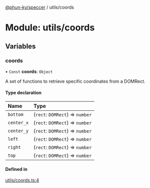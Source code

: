 [@phun-ky/speccer](../README.md) / utils/coords

# Module: utils/coords

## Variables

### coords

• `Const` **coords**: `Object`

A set of functions to retrieve specific coordinates from a DOMRect.

#### Type declaration

| Name | Type |
| :------ | :------ |
| `bottom` | (`rect`: `DOMRect`) => `number` |
| `center_x` | (`rect`: `DOMRect`) => `number` |
| `center_y` | (`rect`: `DOMRect`) => `number` |
| `left` | (`rect`: `DOMRect`) => `number` |
| `right` | (`rect`: `DOMRect`) => `number` |
| `top` | (`rect`: `DOMRect`) => `number` |

#### Defined in

[utils/coords.ts:4](https://github.com/phun-ky/speccer/blob/main/src/utils/coords.ts#L4)
